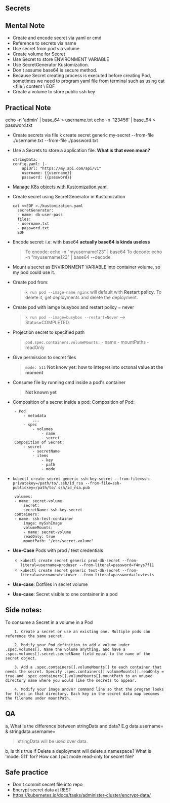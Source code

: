 ## Secrets 

## Mental Note
- Create and encode secret via yaml or cmd
- Reference to secrets via name
- Use secret from pod via volume
- Create volume for Secret
- Use Secret to store ENVIRONMENT VARIABLE
- Use SecretGenerator Kustomization.
- Don't assume base64 is secure method.
- Because Secret creating process is executed before creating Pod, sometimes we need to program yaml file from terminal such as using cat <<EOF >file \ content \ EOF
- Create a volume to store public ssh key

## Practical Note
echo -n 'admin' | base_64 > username.txt
echo -n '123456' | base_64 > password.txt

- Create secrets via file
k create secret generic my-secret --from-file ./username.txt --from-file ./password.txt

- Use a Secrets to store a application file. **What is that even mean?**

    ```
    stringData:
    config.yaml: |-
        apiUrl: "https://my.api.com/api/v1"
        username: {{username}}
        password: {{password}}
    ```

- [Manage K8s objects with Kustomization.yaml](https://kubernetes.io/docs/tasks/manage-kubernetes-objects/kustomization/)

- Create secret using SecretGenerator in Kustomization

  ``` 
  cat <<EOF >./kustomization.yaml
    secretGenerator:
    - name: db-user-pass
    files:
    - username.txt
    - password.txt
    EOF
  ```

- Encode secret: i.e: with base64 **actually base64 is kinda useless**
    > To encode: echo -n "myusername123" | base64
    > To decode: echo -n "myusername123" | base64 --decode

- Mount a secret as ENVIRONMENT VARIABLE into container volume, so my pod could use it.

- Create pod from: 
    > `k run pod --image-name nginx` will default with **Restart policy**. To delete it, get deployments and delete the deployment.
- Create pod with iamge busybox and restart policy = never
  > `k run pod --image=busybox --restart=Never` --> Status=COMPLETED.
- Projection secret to specified path
    > `pod.spec.containers.volumeMounts:` 
        - name
        - mountPaths
        - readOnly

- Give permission to secret files
    > `mode: 511`  **Not know yet: how to intepret into octonal value at the moment** 

- Consume file by running cmd inside a pod's container
    > **Not known yet**
- Composition of a secret inside a pod:
    Composition of Pod:
```
    - Pod 
        - metadata
            ... 
        - spec
            - volumes
                - name
                - secret
    Composition of Secret:
        - secret
            - secretName
            - items
                - key
                - path
                - mode
```

- `kubectl create secret generic ssh-key-secret --from-file=ssh-privatekey=/path/to/.ssh/id_rsa --from-file=ssh-publickey=/path/to/.ssh/id_rsa.pub`

```
    volumes:
    - name: secret-volume
        secret:
        secretName: ssh-key-secret
    containers:
    - name: ssh-test-container
        image: mySshImage
        volumeMounts:
        - name: secret-volume
        readOnly: true
        mountPath: "/etc/secret-volume"
```    

- **Use-Case** Pods with prod / test credentials
    - `kubectl create secret generic prod-db-secret --from-literal=username=produser --from-literal=password=Y4nys7f11`
    - `kubectl create secret generic test-db-secret --from-literal=username=testuser --from-literal=password=iluvtests`

- **Use-case**: Dotfiles in secret volume

- **Use-case**: Secret visible to one container in a pod

## Side notes:
To consume a Secret in a volume in a Pod

```
    1. Create a secret or use an existing one. Multiple pods can reference the same secret.

    2. Modify your Pod definition to add a volume under .spec.volumes[]. Name the volume anything, and have a .spec.volumes[].secret.secretName field equal to the name of the secret object.

    3. Add a .spec.containers[].volumeMounts[] to each container that needs the secret. Specify .spec.containers[].volumeMounts[].readOnly = true and .spec.containers[].volumeMounts[].mountPath to an unused directory name where you would like the secrets to appear.

    4. Modify your image and/or command line so that the program looks for files in that directory. Each key in the secret data map becomes the filename under mountPath.

```

## QA
  a, What is the difference between stringData and data? E.g data.username= & stringdata.username=
   > stringData will be used over data.
  
  b, Is this true if Delete a deployment will delete a namespace?
  What is 'mode: 511' for? 
  How can I put mode read-only for secret file?

## Safe practice
 - Don't commit secret file into repo
 - Encrypt secret data at REST
 - https://kubernetes.io/docs/tasks/administer-cluster/encrypt-data/
